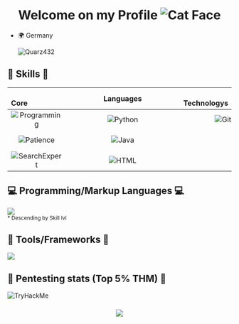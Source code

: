 <h1 align="center">Welcome on my Profile <img src="https://flyff-wiki.gpotato.com.br/images/5/58/Cat_face.gif" alt="Cat Face"> </h1> 

- 🌍 Germany

  <p align="left"> <img src="https://komarev.com/ghpvc/?username=quarz432&label=Profile%20views&color=0e75b6&style=flat" alt="Quarz432" /> </p>


## 💉 Skills 💉

&nbsp;&nbsp;&nbsp;&nbsp;&nbsp;&nbsp;&nbsp;&nbsp;&nbsp;&nbsp;&nbsp;&nbsp;&nbsp;&nbsp;&nbsp;&nbsp;&nbsp;&nbsp; **Core**&nbsp;&nbsp;&nbsp;&nbsp;&nbsp;&nbsp;&nbsp;&nbsp;&nbsp;&nbsp;&nbsp;&nbsp;&nbsp;&nbsp;&nbsp;&nbsp;&nbsp;&nbsp;| &nbsp;&nbsp;&nbsp;&nbsp;&nbsp;&nbsp;&nbsp;&nbsp;&nbsp;&nbsp;&nbsp;&nbsp;&nbsp;&nbsp;&nbsp;&nbsp;&nbsp;&nbsp;**Languages**&nbsp;&nbsp;&nbsp;&nbsp;&nbsp;&nbsp;&nbsp;&nbsp;&nbsp;&nbsp;&nbsp;&nbsp;&nbsp;&nbsp;&nbsp;&nbsp;&nbsp;&nbsp;| &nbsp;&nbsp;&nbsp;&nbsp;&nbsp;&nbsp;&nbsp;&nbsp;&nbsp;&nbsp;&nbsp;&nbsp;&nbsp;&nbsp;&nbsp;&nbsp;&nbsp;&nbsp; **Technologys**&nbsp;&nbsp;&nbsp;&nbsp;&nbsp;&nbsp;&nbsp;&nbsp;&nbsp;&nbsp;&nbsp;&nbsp;&nbsp;&nbsp;&nbsp;&nbsp;&nbsp;&nbsp;| **Misc**
:-----------------:|:------------------------------------:|:----------------:|:----------------:  
![Programming](https://img.shields.io/badge/Programming-OK-orange) | ![Python](https://img.shields.io/badge/Python-Good-green) | ![Git](https://img.shields.io/badge/Git-Beginner-red) | ![Speaking](https://img.shields.io/badge/Speaking-Expert-brightgreen)  
![Patience](https://img.shields.io/badge/Patience-Tireless-brightgreen) | ![Java](https://img.shields.io/badge/Java-Average-orange) | | ![Communication](https://img.shields.io/badge/Communication-Expert-brightgreen) 
![SearchExpert](https://img.shields.io/badge/Searching-Good-brightgreen) | ![HTML](https://img.shields.io/badge/HTML-Average-orange) | | 



<h2 align="left">💻 Programming/Markup Languages 💻</h2>
<p align="left">
  <a href="https://skillicons.dev">
    <img src="https://skillicons.dev/icons?i=py,,mysql,html,java,css" /> <br>
  </a>
  <small>* Descending by Skill lvl</small>
</p>

<h2 align="left">🧰 Tools/Frameworks 🧰</h2>

<p align="left">
  <a href="https://skillicons.dev">
    <img src="https://skillicons.dev/icons?i=github,git" />
  </a>
</p>

<h2>💉 Pentesting stats (Top 5% THM) 💉</h2>
 <img src="https://tryhackme-badges.s3.amazonaws.com/0x10100111001.png" alt="TryHackMe">


<h3 align="center">
    <img src="https://readme-typing-svg.herokuapp.com/?font=Righteous&size=25&center=true&vCenter=true&width=500&height=70&duration=4000&lines=Thanks+for+visiting!+✌️;">
</h3>
